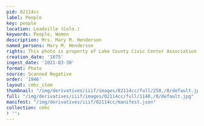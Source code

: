 ```yaml
---
pid: 02114cc
label: People
key: people
location: Leadville (Colo.)
keywords: People, Women
description: Mrs. Mary M. Henderson
named_persons: Mary M. Henderson
rights: This photo is property of Lake County Civic Center Association.
creation_date: '1875'
ingest_date: '2021-03-30'
format: Photo
source: Scanned Negative
order: '1946'
layout: cmhc_item
thumbnail: "/img/derivatives/iiif/images/02114cc/full/250,/0/default.jpg"
full: "/img/derivatives/iiif/images/02114cc/full/1140,/0/default.jpg"
manifest: "/img/derivatives/iiif/02114cc/manifest.json"
collection: cmhc
! '': 
---
```

